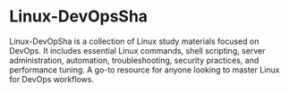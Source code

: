 # Linux-DevOpsSha
Linux-DevOpSha is a collection of Linux study materials focused on DevOps. It includes essential Linux commands, shell scripting, server administration, automation, troubleshooting, security practices, and performance tuning. A go-to resource for anyone looking to master Linux for DevOps workflows.
